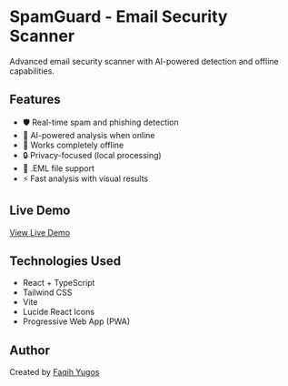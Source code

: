 # SpamGuard - Email Security Scanner

Advanced email security scanner with AI-powered detection and offline capabilities.

## Features

- 🛡️ Real-time spam and phishing detection
- 🧠 AI-powered analysis when online
- 📱 Works completely offline
- 🔒 Privacy-focused (local processing)
- 📧 .EML file support
- ⚡ Fast analysis with visual results

## Live Demo

[View Live Demo](https://spamguard.netlify.app)

## Technologies Used

- React + TypeScript
- Tailwind CSS
- Vite
- Lucide React Icons
- Progressive Web App (PWA)

## Author

Created by [Faqih Yugos](https://www.linkedin.com/in/faqihyugos/)
